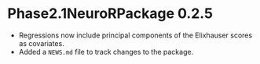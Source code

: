 # Phase2.1NeuroRPackage 0.2.5

* Regressions now include principal components of the Elixhauser scores as covariates.
* Added a `NEWS.md` file to track changes to the package.

